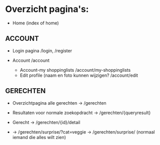 # Overzicht pagina's:

- Home (index of home)

## ACCOUNT

- Login pagina /login, /register
- Account /account

  - Account-my shoppinglists /account/my-shoppinglists
  - Edit profile (naam en foto kunnen wijzigen? /account/edit

## GERECHTEN

- Overzichtpagina alle gerechten -> /gerechten

- Resultaten voor normale zoekopdracht -> /gerechten/{queryresult}

- Gerecht -> /gerechten/{id}/detail

- -> /gerechten/surprise/?cat=veggie -> /gerechten/surprise/ (normaal iemand die alles wilt zien)
